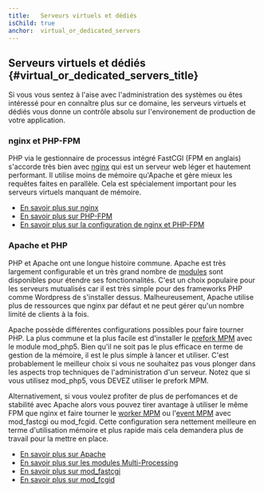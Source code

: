 ```yaml
---
title:   Serveurs virtuels et dédiés
isChild: true
anchor:  virtual_or_dedicated_servers
---
```


## Serveurs virtuels et dédiés {#virtual_or_dedicated_servers_title}

Si vous vous sentez à l'aise avec l'administration des systèmes ou êtes intéressé pour en connaître plus sur ce domaine,
les serveurs virtuels et dédiés vous donne un contrôle absolu sur l'environement de production de votre application.

### nginx et PHP-FPM

PHP via le gestionnaire de processus intégré FastCGI (FPM en anglais) s'accorde très bien avec [nginx](http://nginx.org)
qui est un serveur web léger et hautement performant. Il utilise moins de mémoire qu'Apache et gère mieux les requêtes
faites en parallèle. Cela est spécialement important pour les serveurs virtuels manquant de mémoire.


* [En savoir plus sur nginx](http://nginx.org)
* [En savoir plus sur PHP-FPM](http://php.net/manual/fr/install.fpm.php)
* [En savoir plus sur la configuration de nginx et PHP-FPM](https://nealpoole.com/blog/2011/04/setting-up-php-fastcgi-and-nginx-dont-trust-the-tutorials-check-your-configuration/)

### Apache et PHP

PHP et Apache ont une longue histoire commune. Apache est très largement configurable et un très grand nombre de
[modules](http://httpd.apache.org/docs/2.4/mod/) sont disponibles pour étendre ses fonctionnalités. C'est un choix populaire
pour les serveurs mutualisés car il est très simple pour des frameworks PHP comme Wordpress de s'installer dessus.
Malheureusement, Apache utilise plus de ressources que nginx par défaut et ne peut gérer qu'un nombre limité de clients
à la fois.

Apache possède différentes configurations possibles pour faire tourner PHP. La plus commune et la plus facile est
d'installer le [prefork MPM](http://httpd.apache.org/docs/2.4/mod/prefork.html) avec le module mod_php5. Bien qu'il ne
soit pas le plus efficace en terme de gestion de la mémoire, il est le plus simple à lancer et utiliser. C'est
probablement le meilleur choix si vous ne souhaitez pas vous plonger dans les aspects trop techniques de
l'administration d'un serveur. Notez que si vous utilisez mod_php5, vous DEVEZ utiliser le prefork MPM.

Alternativement, si vous voulez profiter de plus de perfomances et de stabilité avec Apache alors vous pouvez tirer
avantage à utiliser le même FPM que nginx et faire tourner le [worker MPM](http://httpd.apache.org/docs/2.4/mod/worker.html)
ou l'[event MPM](http://httpd.apache.org/docs/2.4/mod/event.html) avec mod_fastcgi ou mod_fcgid. Cette configuration
sera nettement meilleure en terme d'utilisation mémoire et plus rapide mais cela demandera plus de travail pour la
mettre en place.

* [En savoir plus sur Apache](http://httpd.apache.org/)
* [En savoir plus sur les modules Multi-Processing](http://httpd.apache.org/docs/2.4/mod/mpm_common.html)
* [En savoir plus sur mod_fastcgi](http://www.fastcgi.com/mod_fastcgi/docs/mod_fastcgi.html)
* [En savoir plus sur mod_fcgid](http://httpd.apache.org/mod_fcgid/)
